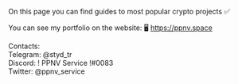 On this page you can find guides to most popular crypto projects ✅

You can see my portfolio on the website: 🖥 https://ppnv.space

Contacts:  <br>
Telegram: @styd_tr <br>
Discord: ! PPNV Service !#0083 <br>
Twitter: @ppnv_service
